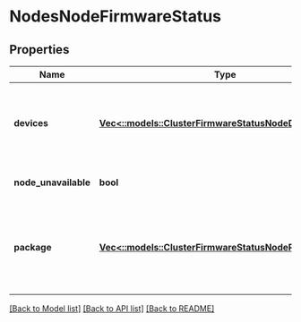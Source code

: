 # NodesNodeFirmwareStatus

## Properties
Name | Type | Description | Notes
------------ | ------------- | ------------- | -------------
**devices** | [**Vec<::models::ClusterFirmwareStatusNodeDevice>**](ClusterFirmwareStatusNodeDevice.md) | List of the firmware status for hardware components on the node. | [optional] [default to null]
**node_unavailable** | **bool** | Node is unavailable. | [optional] [default to null]
**package** | [**Vec<::models::ClusterFirmwareStatusNodePackageItem>**](ClusterFirmwareStatusNodePackageItem.md) | List of the firmware binary information for the installed firmware package. | [optional] [default to null]

[[Back to Model list]](../README.md#documentation-for-models) [[Back to API list]](../README.md#documentation-for-api-endpoints) [[Back to README]](../README.md)


